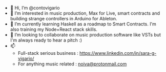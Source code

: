 - 👋 Hi, I’m @contovigario
- 👀 I’m interested in music production, Max for Live, smart contracts and building strange controllers in Arduino for Ableton.
- 🌱 I’m currently learning Haskell as a roadmap to Smart Contracts. I'm also training my Node+React stack skills.
- 💞️ I’m looking to collaborate on music production software like VSTs but I'm always ready to hear a pitch :)
- 📫 
  - Full-stack serious business : https://www.linkedin.com/in/sara-g-vigario/
  - For anything music related : noiva@protonmail.com

<!---
contovigario/contovigario is a ✨ special ✨ repository because its `README.md` (this file) appears on your GitHub profile.
You can click the Preview link to take a look at your changes.
--->
